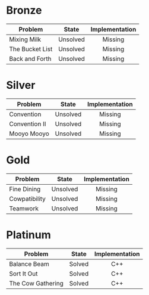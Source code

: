 # Bronze
| Problem        | State           | Implementation  |
| ------------- |:---------------:| :--------------:|
| Mixing Milk | Unsolved          | Missing            |
| The Bucket List     | Unsolved          | Missing            |
| Back and Forth | Unsolved          | Missing            |
# Silver
| Problem        | State           | Implementation  |
| ------------- |:---------------:| :--------------:|
| Convention | Unsolved          | Missing            |
| Convention II    | Unsolved          | Missing            |
| Mooyo Mooyo | Unsolved          | Missing            |
# Gold
| Problem        | State           | Implementation  |
| ------------- |:---------------:| :--------------:|
| Fine Dining | Unsolved          | Missing            |
| Cowpatibility     | Unsolved          | Missing            |
| Teamwork | Unsolved          | Missing            |
# Platinum
| Problem        | State           | Implementation  |
| ------------- |:---------------:| :--------------:|
| Balance Beam | Solved          | C++            |
| Sort It Out     | Solved          | C++            |
| The Cow Gathering | Solved          | C++            |
